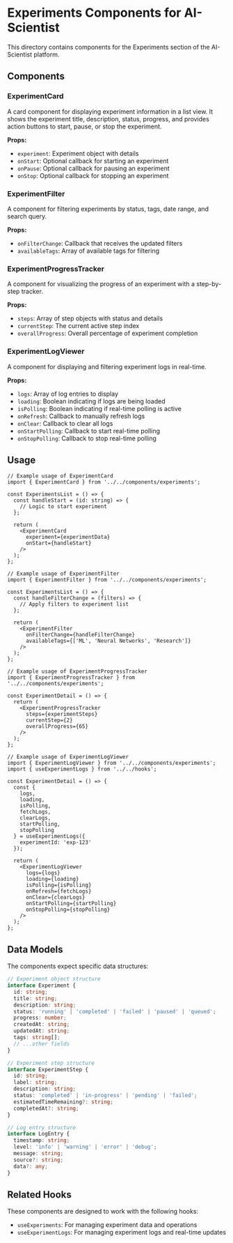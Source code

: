 # Experiments Components for AI-Scientist

This directory contains components for the Experiments section of the AI-Scientist platform.

## Components

### ExperimentCard

A card component for displaying experiment information in a list view. It shows the experiment title, description, status, progress, and provides action buttons to start, pause, or stop the experiment.

**Props:**
- `experiment`: Experiment object with details
- `onStart`: Optional callback for starting an experiment
- `onPause`: Optional callback for pausing an experiment
- `onStop`: Optional callback for stopping an experiment

### ExperimentFilter

A component for filtering experiments by status, tags, date range, and search query.

**Props:**
- `onFilterChange`: Callback that receives the updated filters
- `availableTags`: Array of available tags for filtering

### ExperimentProgressTracker

A component for visualizing the progress of an experiment with a step-by-step tracker.

**Props:**
- `steps`: Array of step objects with status and details
- `currentStep`: The current active step index
- `overallProgress`: Overall percentage of experiment completion

### ExperimentLogViewer

A component for displaying and filtering experiment logs in real-time.

**Props:**
- `logs`: Array of log entries to display
- `loading`: Boolean indicating if logs are being loaded
- `isPolling`: Boolean indicating if real-time polling is active
- `onRefresh`: Callback to manually refresh logs
- `onClear`: Callback to clear all logs
- `onStartPolling`: Callback to start real-time polling
- `onStopPolling`: Callback to stop real-time polling

## Usage

```tsx
// Example usage of ExperimentCard
import { ExperimentCard } from '../../components/experiments';

const ExperimentsList = () => {
  const handleStart = (id: string) => {
    // Logic to start experiment
  };
  
  return (
    <ExperimentCard 
      experiment={experimentData}
      onStart={handleStart}
    />
  );
};

// Example usage of ExperimentFilter
import { ExperimentFilter } from '../../components/experiments';

const ExperimentsList = () => {
  const handleFilterChange = (filters) => {
    // Apply filters to experiment list
  };
  
  return (
    <ExperimentFilter
      onFilterChange={handleFilterChange}
      availableTags={['ML', 'Neural Networks', 'Research']}
    />
  );
};

// Example usage of ExperimentProgressTracker
import { ExperimentProgressTracker } from '../../components/experiments';

const ExperimentDetail = () => {
  return (
    <ExperimentProgressTracker
      steps={experimentSteps}
      currentStep={2}
      overallProgress={65}
    />
  );
};

// Example usage of ExperimentLogViewer
import { ExperimentLogViewer } from '../../components/experiments';
import { useExperimentLogs } from '../../hooks';

const ExperimentDetail = () => {
  const { 
    logs, 
    loading, 
    isPolling, 
    fetchLogs, 
    clearLogs, 
    startPolling, 
    stopPolling 
  } = useExperimentLogs({
    experimentId: 'exp-123'
  });
  
  return (
    <ExperimentLogViewer
      logs={logs}
      loading={loading}
      isPolling={isPolling}
      onRefresh={fetchLogs}
      onClear={clearLogs}
      onStartPolling={startPolling}
      onStopPolling={stopPolling}
    />
  );
};
```

## Data Models

The components expect specific data structures:

```typescript
// Experiment object structure
interface Experiment {
  id: string;
  title: string;
  description: string;
  status: 'running' | 'completed' | 'failed' | 'paused' | 'queued';
  progress: number;
  createdAt: string;
  updatedAt: string;
  tags: string[];
  // ...other fields
}

// Experiment step structure
interface ExperimentStep {
  id: string;
  label: string;
  description: string;
  status: 'completed' | 'in-progress' | 'pending' | 'failed';
  estimatedTimeRemaining?: string;
  completedAt?: string;
}

// Log entry structure
interface LogEntry {
  timestamp: string;
  level: 'info' | 'warning' | 'error' | 'debug';
  message: string;
  source?: string;
  data?: any;
}
```

## Related Hooks

These components are designed to work with the following hooks:

- `useExperiments`: For managing experiment data and operations
- `useExperimentLogs`: For managing experiment logs and real-time updates 